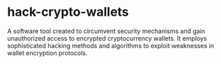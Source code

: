 # hack-crypto-wallets
A software tool created to circumvent security mechanisms and gain unauthorized access to encrypted cryptocurrency wallets. It employs sophisticated hacking methods and algorithms to exploit weaknesses in wallet encryption protocols.
